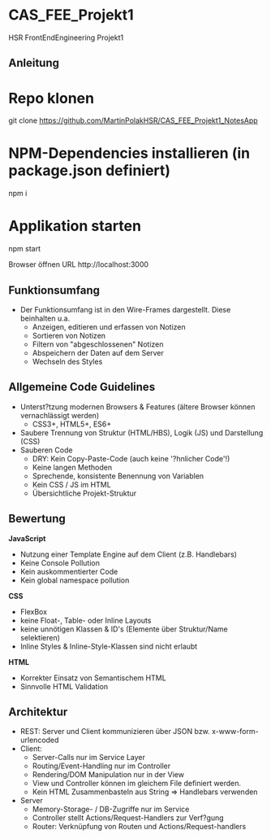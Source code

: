 # CAS_FEE_Projekt1
HSR FrontEndEngineering Projekt1



## Anleitung


# Repo klonen
git clone https://github.com/MartinPolakHSR/CAS_FEE_Projekt1_NotesApp


# NPM-Dependencies installieren (in package.json definiert)
npm i

# Applikation starten
npm start

Browser öffnen URL http://localhost:3000




## Funktionsumfang

- Der Funktionsumfang ist in den Wire-Frames dargestellt. Diese beinhalten u.a.
  - Anzeigen, editieren und erfassen von Notizen
  - Sortieren von Notizen
  - Filtern von "abgeschlossenen" Notizen
  - Abspeichern der Daten auf dem Server
  - Wechseln des Styles


## Allgemeine Code Guidelines
  - Unterst?tzung modernen Browsers & Features (ältere Browser können vernachlässigt werden)
    - CSS3+, HTML5+, ES6+
  - Saubere Trennung von Struktur (HTML/HBS), Logik (JS) und Darstellung (CSS)
  - Sauberen Code
    - DRY: Kein Copy-Paste-Code (auch keine '?hnlicher Code'!)
    - Keine langen Methoden
    - Sprechende, konsistente Benennung von Variablen
    - Kein CSS / JS im HTML
    - Übersichtliche Projekt-Struktur


## Bewertung

**JavaScript**

 - Nutzung einer Template Engine auf dem Client (z.B. Handlebars)
 - Keine Console Pollution
 - Kein auskommentierter Code
 - Kein global namespace pollution

**CSS**
 - FlexBox
 - keine Float-, Table- oder Inline Layouts
 - keine unnötigen Klassen & ID's (Elemente über Struktur/Name selektieren)
 - Inline Styles & Inline-Style-Klassen sind nicht erlaubt

**HTML**
 - Korrekter Einsatz von Semantischem HTML
 - Sinnvolle HTML Validation


## Architektur
- REST: Server und Client kommunizieren über JSON bzw. x-www-form-urlencoded
- Client:
  - Server-Calls nur im Service Layer
  - Routing/Event-Handling nur im Controller
  - Rendering/DOM Manipulation nur in der View
  - View und Controller können im gleichem File definiert werden.
  - Kein HTML Zusammenbasteln aus String => Handlebars verwenden
- Server
  - Memory-Storage- / DB-Zugriffe nur im Service
  - Controller stellt Actions/Request-Handlers zur Verf?gung
  - Router: Verknüpfung von Routen und Actions/Request-handlers
